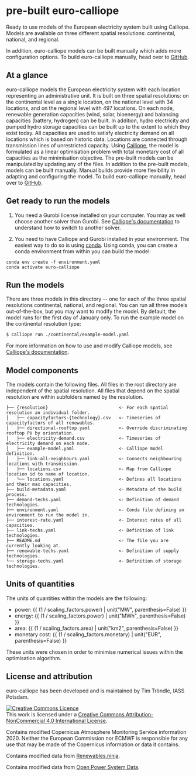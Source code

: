 # pre-built euro-calliope

Ready to use models of the European electricity system built using Calliope. Models are available on three different spatial resolutions: continental, national, and regional.

In addition, euro-calliope models can be built manually which adds more configuration options. To build euro-calliope manually, head over to [GitHub](https://github.com/calliope-project/euro-calliope).

## At a glance

euro-calliope models the European electricity system with each location representing an administrative unit. It is built on three spatial resolutions: on the continental level as a single location, on the national level with 34 locations, and on the regional level with 497 locations. On each node, renewable generation capacities (wind, solar, bioenergy) and balancing capacities (battery, hydrogen) can be built. In addition, hydro electricity and pumped hydro storage capacities can be built up to the extent to which they exist today. All capacities are used to satisfy electricity demand on all locations which is based on historic data. Locations are connected through transmission lines of unrestricted capacity. Using [Calliope](https://www.callio.pe), the model is formulated as a linear optimisation problem with total monetary cost of all capacities as the minimisation objective. The pre-built models can be manipulated by updating any of the files. In addition to the pre-built models, models can be built manually. Manual builds provide more flexibility in adapting and configuring the model. To build euro-calliope manually, head over to [GitHub](https://github.com/calliope-project/euro-calliope).

## Get ready to run the models

1. You need a Gurobi license installed on your computer. You may as well choose another solver than Gurobi. See [Calliope's documentation](https://calliope.readthedocs.io/en/stable/user/config_defaults.html?highlight=solver#run-configuration) to understand how to switch to another solver.

2. You need to have Calliope and Gurobi installed in your environment. The easiest way to do so is using [conda](https://conda.io/docs/index.html). Using conda, you can create a conda environment from within you can build the model:

```
conda env create -f environment.yaml
conda activate euro-calliope
```

## Run the models

There are three models in this directory -- one for each of the three spatial resolutions continental, national, and regional. You can run all three models out-of-the-box, but you may want to modify the model. By default, the model runs for the first day of January only. To run the example model on the continental resolution type:

```Bash
$ calliope run ./continental/example-model.yaml
```

For more information on how to use and modify Calliope models, see [Calliope's documentation](https://calliope.readthedocs.io).

## Model components

The models contain the following files. All files in the root directory are independent of the spatial resolution. All files that depend on the spatial resolution are within subfolders named by the resolution.

```
├── {resolution}                           <- For each spatial resolution an individual folder.
│   ├── capacityfactors-{technology}.csv   <- Timeseries of capacityfactors of all renewables.
│   ├── directional-rooftop.yaml           <- Override discriminating rooftop PV by orientation.
│   ├── electricity-demand.csv             <- Timeseries of electricity demand on each node.
│   ├── example-model.yaml                 <- Calliope model definition.
│   ├── link-all-neighbours.yaml           <- Connects neighbouring locations with transmission.
│   ├── locations.csv                      <- Map from Calliope location id to name of location.
│   └── locations.yaml                     <- Defines all locations and their max capacities.
├── build-metadata.yaml                    <- Metadata of the build process.
├── demand-techs.yaml                      <- Definition of demand technologies.
├── environment.yaml                       <- Conda file defining an environment to run the model in.
├── interest-rate.yaml                     <- Interest rates of all capacities.
├── link-techs.yaml                        <- Definition of link technologies.
├── README.md                              <- The file you are currently looking at.
├── renewable-techs.yaml                   <- Definition of supply technologies.
└── storage-techs.yaml                     <- Definition of storage technologies.
```

## Units of quantities

The units of quantities within the models are the following:

* power: {{ (1 / scaling_factors.power) | unit("MW", parenthesis=False) }}
* energy: {{ (1 / scaling_factors.power) | unit("MWh", parenthesis=False) }}
* area: {{ (1 / scaling_factors.area) | unit("km2", parenthesis=False) }}
* monetary cost: {{ (1 / scaling_factors.monetary) | unit("EUR", parenthesis=False) }}

These units were chosen in order to minimise numerical issues within the optimisation algorithm.

## License and attribution

euro-calliope has been developed and is maintained by Tim Tröndle, IASS Potsdam.

<a rel="license" href="http://creativecommons.org/licenses/by-nc/4.0/"><img alt="Creative Commons Licence" style="border-width:0" src="https://i.creativecommons.org/l/by-nc/4.0/88x31.png" /></a><br />This work is licensed under a <a rel="license" href="http://creativecommons.org/licenses/by-nc/4.0/">Creative Commons Attribution-NonCommercial 4.0 International License</a>.

Contains modified Copernicus Atmosphere Monitoring Service information 2020. Neither the European Commission nor ECMWF is responsible for any use that may be made of the Copernicus information or data it contains.

Contains modified data from [Renewables.ninja](https://www.renewables.ninja/).

Contains modified data from [Open Power System Data](https://open-power-system-data.org).



